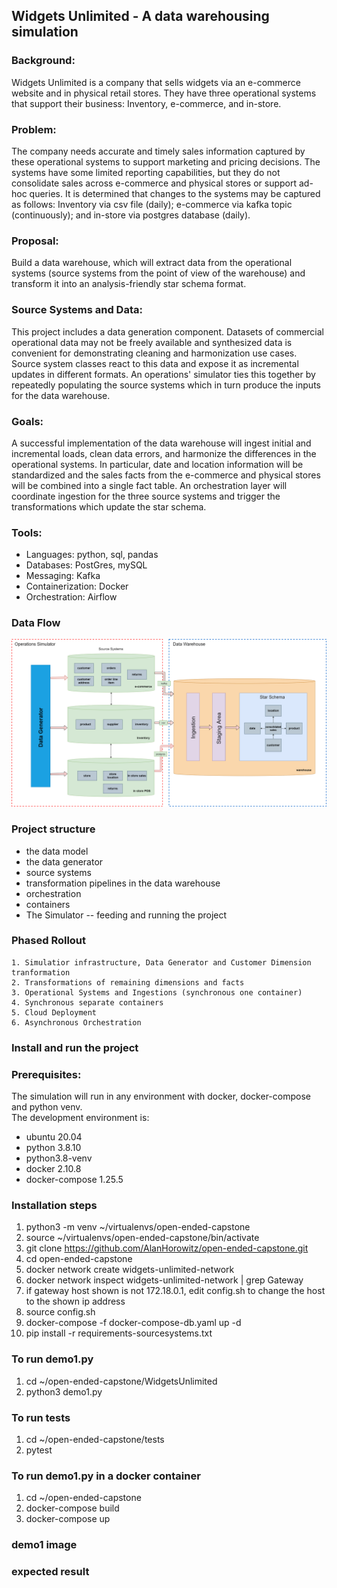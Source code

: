 ##  Widgets Unlimited - A data warehousing simulation

### Background:   
Widgets Unlimited is a company that sells widgets via an e-commerce website and in physical retail stores.   They have three operational systems that support their business: Inventory, e-commerce, and in-store.
### Problem: 
The company needs accurate and timely sales information captured by these operational systems to support marketing and pricing decisions.  The systems have some limited reporting capabilities, but they do not consolidate sales across e-commerce and physical stores or support ad-hoc queries. It is determined that changes to the systems may be captured as follows: Inventory via csv file (daily); e-commerce via kafka topic (continuously); and in-store via postgres database (daily).
### Proposal: 
Build a data warehouse, which will extract data from the operational systems (source systems from the point of view of the warehouse) and transform it into an analysis-friendly star schema format.
### Source Systems and Data:
This project includes a data generation component.  Datasets of commercial operational data may not be freely available and synthesized data is convenient for demonstrating cleaning and harmonization use cases.  Source system classes react to this data and expose it as incremental updates in different formats.  An operations' simulator ties this together by repeatedly populating the source systems which in turn produce the inputs for the data warehouse.
### Goals: 
A successful implementation of the data warehouse will ingest initial and incremental loads, clean data errors, and harmonize the differences in the operational systems. In particular, date and location information will be standardized and the sales facts from the e-commerce and physical stores will be combined into a single fact table.  An orchestration layer will coordinate ingestion for the three source systems and trigger the transformations which update the star schema.
### Tools:
 - Languages: python, sql, pandas
 - Databases: PostGres, mySQL
 - Messaging: Kafka
 - Containerization:  Docker
 - Orchestration: Airflow

### Data Flow

![overview](./images/overview.png)

### Project structure

- the data model
- the data generator
- source systems 
- transformation pipelines in the data warehouse
- orchestration
- containers
- The Simulator -- feeding and running the project


### Phased Rollout
    1. Simulatior infrastructure, Data Generator and Customer Dimension tranformation
    2. Transformations of remaining dimensions and facts
    3. Operational Systems and Ingestions (synchronous one container)
    4. Synchronous separate containers
    5. Cloud Deployment
    6. Asynchronous Orchestration

### Install and run the project

### Prerequisites: 
The simulation will run in any environment with docker, docker-compose and python venv.  
The development environment is:

 - ubuntu 20.04 
 - python 3.8.10
 - python3.8-venv  
 - docker 2.10.8
 - docker-compose 1.25.5

### Installation steps

1. python3 -m venv ~/virtualenvs/open-ended-capstone
1. source ~/virtualenvs/open-ended-capstone/bin/activate
1. git clone https://github.com/AlanHorowitz/open-ended-capstone.git
1. cd open-ended-capstone
1. docker network create widgets-unlimited-network
1. docker network inspect widgets-unlimited-network | grep Gateway
1. if gateway host shown is not 172.18.0.1, edit config.sh to change the host to the shown ip address
1. source config.sh
1. docker-compose -f docker-compose-db.yaml up -d
1. pip install -r requirements-sourcesystems.txt 
   
### To run demo1.py

1. cd ~/open-ended-capstone/WidgetsUnlimited
1. python3 demo1.py

### To run tests

1. cd ~/open-ended-capstone/tests
1. pytest

### To run demo1.py in a docker container

1. cd ~/open-ended-capstone
1. docker-compose build
1. docker-compose up

### demo1 image
### expected result


